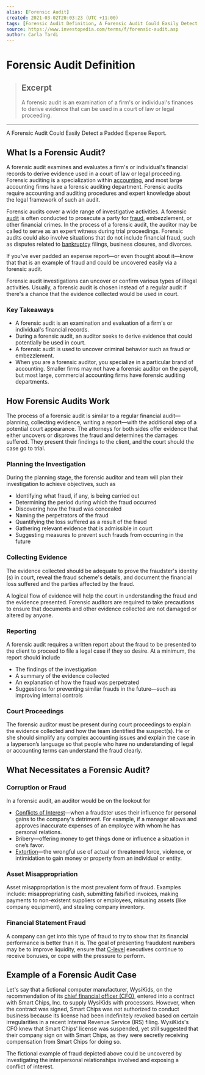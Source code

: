 ```yaml
---
alias: [Forensic Audit]
created: 2021-03-02T20:03:23 (UTC +11:00)
tags: [Forensic Audit Definition, A Forensic Audit Could Easily Detect a Padded Expense Report.]
source: https://www.investopedia.com/terms/f/forensic-audit.asp
author: Carla Tardi
---
```


# Forensic Audit Definition

> ## Excerpt
> A forensic audit is an examination of a firm's or individual's finances to derive evidence that can be used in a court of law or legal proceeding.

---

A Forensic Audit Could Easily Detect a Padded Expense Report.
## What Is a Forensic Audit?

A forensic audit examines and evaluates a firm's or individual's financial records to derive evidence used in a court of law or legal proceeding. Forensic auditing is a specialization within [accounting](https://www.investopedia.com/terms/a/accounting.asp), and most large accounting firms have a forensic auditing department. Forensic audits require accounting and auditing procedures and expert knowledge about the legal framework of such an audit.

Forensic audits cover a wide range of investigative activities. A forensic [audit](https://www.investopedia.com/terms/a/audit.asp) is often conducted to prosecute a party for [fraud](https://www.investopedia.com/terms/f/fraud.asp), embezzlement, or other financial crimes. In the process of a forensic audit, the auditor may be called to serve as an expert witness during trial proceedings. Forensic audits could also involve situations that do not include financial fraud, such as disputes related to [bankruptcy](https://www.investopedia.com/terms/b/bankruptcy.asp) filings, business closures, and divorces.

If you've ever padded an expense report—or even thought about it—know that that is an example of fraud and could be uncovered easily via a forensic audit.

Forensic audit investigations can uncover or confirm various types of illegal activities. Usually, a forensic audit is chosen instead of a regular audit if there's a chance that the evidence collected would be used in court.

### Key Takeaways

-   A forensic audit is an examination and evaluation of a firm's or individual's financial records.
-   During a forensic audit, an auditor seeks to derive evidence that could potentially be used in court.
-   A forensic audit is used to uncover criminal behavior such as fraud or embezzlement.
-   When you are a forensic auditor, you specialize in a particular brand of accounting. Smaller firms may not have a forensic auditor on the payroll, but most large, commercial accounting firms have forensic auditing departments.

## How Forensic Audits Work

The process of a forensic audit is similar to a regular financial audit—planning, collecting evidence, writing a report—with the additional step of a potential court appearance. The attorneys for both sides offer evidence that either uncovers or disproves the fraud and determines the damages suffered. They present their findings to the client, and the court should the case go to trial.

### Planning the Investigation

During the planning stage, the forensic auditor and team will plan their investigation to achieve objectives, such as

-   Identifying what fraud, if any, is being carried out
-   Determining the period during which the fraud occurred
-   Discovering how the fraud was concealed
-   Naming the perpetrators of the fraud
-   Quantifying the loss suffered as a result of the fraud
-   Gathering relevant evidence that is admissible in court
-   Suggesting measures to prevent such frauds from occurring in the future

### Collecting Evidence

The evidence collected should be adequate to prove the fraudster's identity (s) in court, reveal the fraud scheme's details, and document the financial loss suffered and the parties affected by the fraud.

A logical flow of evidence will help the court in understanding the fraud and the evidence presented. Forensic auditors are required to take precautions to ensure that documents and other evidence collected are not damaged or altered by anyone.

### Reporting

A forensic audit requires a written report about the fraud to be presented to the client to proceed to file a legal case if they so desire. At a minimum, the report should include

-   The findings of the investigation
-   A summary of the evidence collected
-   An explanation of how the fraud was perpetrated
-   Suggestions for preventing similar frauds in the future—such as improving internal controls

### Court Proceedings

The forensic auditor must be present during court proceedings to explain the evidence collected and how the team identified the suspect(s). He or she should simplify any complex accounting issues and explain the case in a layperson’s language so that people who have no understanding of legal or accounting terms can understand the fraud clearly.

## What Necessitates a Forensic Audit?

### Corruption or Fraud

In a forensic audit, an auditor would be on the lookout for

-   [Conflicts of Interest](https://www.investopedia.com/terms/c/conflict-of-interest.asp)—when a fraudster uses their influence for personal gains to the company's detriment. For example, if a manager allows and approves inaccurate expenses of an employee with whom he has personal relations.
-   Bribery—offering money to get things done or influence a situation in one’s favor.
-   [Extortion](https://www.investopedia.com/terms/e/extortion.asp)—the wrongful use of actual or threatened force, violence, or intimidation to gain money or property from an individual or entity.

### Asset Misappropriation

Asset misappropriation is the most prevalent form of fraud. Examples include: misappropriating cash, submitting falsified invoices, making payments to non-existent suppliers or employees, misusing assets (like company equipment), and stealing company inventory.

### Financial Statement Fraud

A company can get into this type of fraud to try to show that its financial performance is better than it is. The goal of presenting fraudulent numbers may be to improve liquidity, ensure that [C-level](https://www.investopedia.com/terms/c/c-suite.asp) executives continue to receive bonuses, or cope with the pressure to perform.

## Example of a Forensic Audit Case

Let's say that a fictional computer manufacturer, WysiKids, on the recommendation of its [chief financial officer (CFO)](https://www.investopedia.com/terms/c/cfo.asp), entered into a contract with Smart Chips, Inc. to supply WysiKids with processors. However, when the contract was signed, Smart Chips was not authorized to conduct business because its license had been indefinitely revoked based on certain irregularities in a recent Internal Revenue Service (IRS) filing. WysiKids's CFO knew that Smart Chips' license was suspended, yet still suggested that their company sign on with Smart Chips, as they were secretly receiving compensation from Smart Chips for doing so.

The fictional example of fraud depicted above could be uncovered by investigating the interpersonal relationships involved and exposing a conflict of interest.
